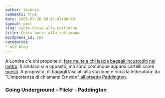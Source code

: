 ```yaml
---
author: leibniz
comments: true
date: 2005-07-20 08:43:07+00:00
layout: post
slug: cento-borse-alla-settimana
title: Cento borse alla settimana
wordpress_id: 183
categories:
- old-blog
---
```


A Londra c'e chi propone di [fare multe a chi lascia bagagli incustoditi nel metro](http://london-underground.blogspot.com/2005_07_01_london-underground_archive.html#112175774987836447). Il sindaco si e opposto, ma sono comunque apparsi cartelli come [questi](http://photos22.flickr.com/27048466_6527a8656e_o.jpg). A proposito, di bagagli lasciati alla stazione e ricca la letteratura: da "L'importanza di chiamarsi Ernesto"[ all'orsetto Paddington](http://www.paddingtonbear.co.uk/).   



### Going Underground - Flickr - Paddington
